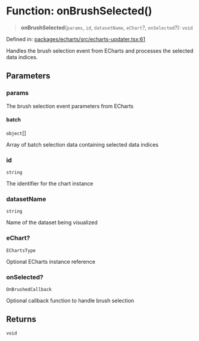 # Function: onBrushSelected()

> **onBrushSelected**(`params`, `id`, `datasetName`, `eChart`?, `onSelected`?): `void`

Defined in: [packages/echarts/src/echarts-updater.tsx:61](https://github.com/GeoDaCenter/openassistant/blob/994a31d776db171047aa7cd650eb798b5317f644/packages/echarts/src/echarts-updater.tsx#L61)

Handles the brush selection event from ECharts and processes the selected data indices.

## Parameters

### params

The brush selection event parameters from ECharts

#### batch

`object`[]

Array of batch selection data containing selected data indices

### id

`string`

The identifier for the chart instance

### datasetName

`string`

Name of the dataset being visualized

### eChart?

`EChartsType`

Optional ECharts instance reference

### onSelected?

`OnBrushedCallback`

Optional callback function to handle brush selection

## Returns

`void`
